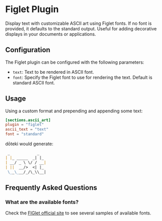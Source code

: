 # Figlet Plugin

Display text with customizable ASCII art using Figlet fonts. If no font is provided, it defaults to the standard output. Useful for adding decorative displays in your documents or applications.

## Configuration

The Figlet plugin can be configured with the following parameters:

- `text`: Text to be rendered in ASCII font.
- `font`: Specify the Figlet font to use for rendering the text. Default is standard ASCII font.

## Usage

Using a custom format and prepending and appending some text:

```toml title="doteki.toml"
[sections.ascii_art]
plugin = "figlet"
ascii_text = "text"
font = "standard"
```

dōteki would generate:

```md
 _            _
| |_ _____  _| |_
| __/ _ \ \/ / __|
| ||  __/>  <| |_
 \__\___/_/\_\\__|
```

## Frequently Asked Questions

### What are the available fonts?

Check the [FIGlet official site](http://www.figlet.org/#format-codes) to see several samples of available fonts.
